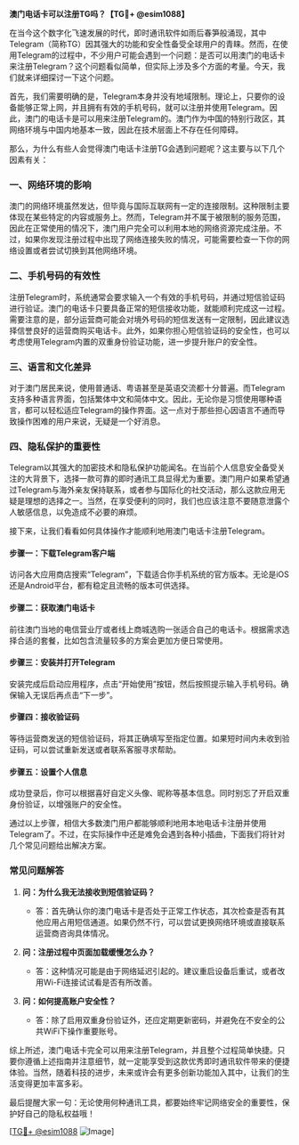 **澳门电话卡可以注册TG吗？【TG💪+ @esim1088】**

在当今这个数字化飞速发展的时代，即时通讯软件如雨后春笋般涌现，其中Telegram（简称TG）因其强大的功能和安全性备受全球用户的青睐。然而，在使用Telegram的过程中，不少用户可能会遇到一个问题：是否可以用澳门的电话卡来注册Telegram？这个问题看似简单，但实际上涉及多个方面的考量。今天，我们就来详细探讨一下这个问题。

首先，我们需要明确的是，Telegram本身并没有地域限制。理论上，只要你的设备能够正常上网，并且拥有有效的手机号码，就可以注册并使用Telegram。因此，澳门的电话卡是可以用来注册Telegram的。澳门作为中国的特别行政区，其网络环境与中国内地基本一致，因此在技术层面上不存在任何障碍。

那么，为什么有些人会觉得澳门电话卡注册TG会遇到问题呢？这主要与以下几个因素有关：

### **一、网络环境的影响**
澳门的网络环境虽然发达，但毕竟与国际互联网有一定的连接限制。这种限制主要体现在某些特定的内容或服务上。然而，Telegram并不属于被限制的服务范围，因此在正常使用的情况下，澳门用户完全可以利用本地的网络资源完成注册。不过，如果你发现注册过程中出现了网络连接失败的情况，可能需要检查一下你的网络设置或者尝试切换到其他网络环境。

### **二、手机号码的有效性**
注册Telegram时，系统通常会要求输入一个有效的手机号码，并通过短信验证码进行验证。澳门的电话卡只要具备正常的短信接收功能，就能顺利完成这一过程。需要注意的是，部分运营商可能会对境外号码的短信发送有一定限制，因此建议选择信誉良好的运营商购买电话卡。此外，如果你担心短信验证码的安全性，也可以考虑使用Telegram内置的双重身份验证功能，进一步提升账户的安全性。

### **三、语言和文化差异**
对于澳门居民来说，使用普通话、粤语甚至是英语交流都十分普遍。而Telegram支持多种语言界面，包括繁体中文和简体中文。因此，无论你是习惯使用哪种语言，都可以轻松适应Telegram的操作界面。这一点对于那些担心因语言不通而导致操作困难的用户来说，无疑是一个好消息。

### **四、隐私保护的重要性**
Telegram以其强大的加密技术和隐私保护功能闻名。在当前个人信息安全备受关注的大背景下，选择一款可靠的即时通讯工具显得尤为重要。澳门用户如果希望通过Telegram与海外亲友保持联系，或者参与国际化的社交活动，那么这款应用无疑是理想的选择之一。当然，在享受便利的同时，我们也应该注意不要随意泄露个人敏感信息，以免造成不必要的麻烦。

接下来，让我们看看如何具体操作才能顺利地用澳门电话卡注册Telegram。

#### **步骤一：下载Telegram客户端**
访问各大应用商店搜索“Telegram”，下载适合你手机系统的官方版本。无论是iOS还是Android平台，都有稳定且流畅的版本可供选择。

#### **步骤二：获取澳门电话卡**
前往澳门当地的电信营业厅或者线上商城选购一张适合自己的电话卡。根据需求选择合适的套餐，比如包含流量较多的方案会更加方便日常使用。

#### **步骤三：安装并打开Telegram**
安装完成后启动应用程序，点击“开始使用”按钮，然后按照提示输入手机号码。确保输入无误后再点击“下一步”。

#### **步骤四：接收验证码**
等待运营商发送的短信验证码，将其正确填写至指定位置。如果短时间内未收到验证码，可以尝试重新发送或者联系客服寻求帮助。

#### **步骤五：设置个人信息**
成功登录后，你可以根据喜好自定义头像、昵称等基本信息。同时别忘了开启双重身份验证，以增强账户的安全性。

通过以上步骤，相信大多数澳门用户都能够顺利地用本地电话卡注册并使用Telegram了。不过，在实际操作中还是难免会遇到各种小插曲，下面我们将针对几个常见问题给出解决方案。

### **常见问题解答**

1. **问：为什么我无法接收到短信验证码？**
   - 答：首先确认你的澳门电话卡是否处于正常工作状态，其次检查是否有其他应用占用短信通道。如果仍然不行，可以尝试更换网络环境或直接联系运营商咨询具体情况。

2. **问：注册过程中页面加载缓慢怎么办？**
   - 答：这种情况可能是由于网络延迟引起的。建议重启设备后重试，或者改用Wi-Fi连接试试看是否有所改善。

3. **问：如何提高账户安全性？**
   - 答：除了启用双重身份验证外，还应定期更新密码，并避免在不安全的公共WiFi下操作重要账号。

综上所述，澳门电话卡完全可以用来注册Telegram，并且整个过程简单快捷。只要你遵循上述指南并注意细节，就一定能享受到这款优秀即时通讯软件带来的便捷体验。当然，随着科技的进步，未来或许会有更多创新功能加入其中，让我们的生活变得更加丰富多彩。

最后提醒大家一句：无论使用何种通讯工具，都要始终牢记网络安全的重要性，保护好自己的隐私权益哦！

[[TG💪+ @esim1088](https://t.me/s/esim1088) ![Image](https://i.postimg.cc/4NQfJmqS/Snipaste-2025-05-13-00-14-12.png)]